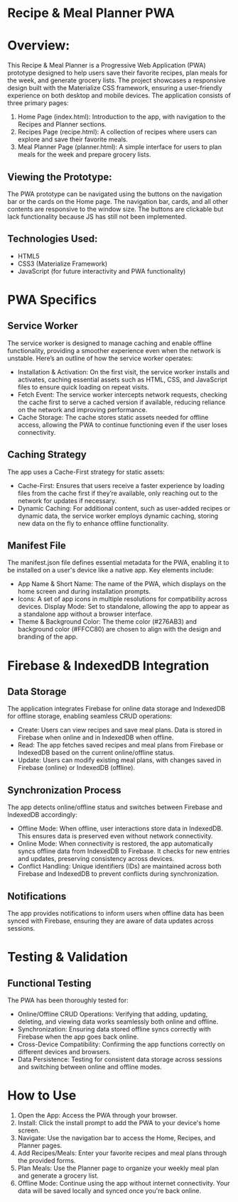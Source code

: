 # Recipe & Meal Planner PWA

# Overview:
This Recipe & Meal Planner is a Progressive Web Application (PWA) prototype designed to help users save their favorite recipes, plan meals for the week, and generate grocery lists. The project showcases a responsive design built with the Materialize CSS framework, ensuring a user-friendly experience on both desktop and mobile devices.
The application consists of three primary pages:

1. Home Page (index.html): Introduction to the app, with navigation to the Recipes and Planner sections.
2. Recipes Page (recipe.html): A collection of recipes where users can explore and save their favorite meals.
3. Meal Planner Page (planner.html): A simple interface for users to plan meals for the week and prepare grocery lists.

## Viewing the Prototype:
The PWA prototype can be navigated using the buttons on the navigation bar or the cards on the Home page. 
The navigation bar, cards, and all other contents are responsive to the window size. The buttons are clickable but lack functionality because JS has still not been implemented. 

## Technologies Used:
* HTML5
* CSS3 (Materialize Framework)
* JavaScript (for future interactivity and PWA functionality)

# PWA Specifics

## Service Worker
The service worker is designed to manage caching and enable offline functionality, providing a smoother experience even when the network is unstable. Here’s an outline of how the service worker operates:

* Installation & Activation: On the first visit, the service worker installs and activates, caching essential assets such as HTML, CSS, and JavaScript files to ensure quick loading on repeat visits.
* Fetch Event: The service worker intercepts network requests, checking the cache first to serve a cached version if available, reducing reliance on the network and improving performance.
* Cache Storage: The cache stores static assets needed for offline access, allowing the PWA to continue functioning even if the user loses connectivity.

## Caching Strategy
The app uses a Cache-First strategy for static assets:

* Cache-First: Ensures that users receive a faster experience by loading files from the cache first if they’re available, only reaching out to the network for updates if necessary.
* Dynamic Caching: For additional content, such as user-added recipes or dynamic data, the service worker employs dynamic caching, storing new data on the fly to enhance offline functionality.

## Manifest File
The manifest.json file defines essential metadata for the PWA, enabling it to be installed on a user's device like a native app. Key elements include:

* App Name & Short Name: The name of the PWA, which displays on the home screen and during installation prompts.
* Icons: A set of app icons in multiple resolutions for compatibility across devices.
Display Mode: Set to standalone, allowing the app to appear as a standalone app without a browser interface.
* Theme & Background Color: The theme color (#276AB3) and background color (#FFCC80) are chosen to align with the design and branding of the app.

# Firebase & IndexedDB Integration

## Data Storage
The application integrates Firebase for online data storage and IndexedDB for offline storage, enabling seamless CRUD operations:

* Create: Users can view recipes and save meal plans. Data is stored in Firebase when online and in IndexedDB when offline.
* Read: The app fetches saved recipes and meal plans from Firebase or IndexedDB based on the current online/offline status.
* Update: Users can modify existing meal plans, with changes saved in Firebase (online) or IndexedDB (offline).

## Synchronization Process
The app detects online/offline status and switches between Firebase and IndexedDB accordingly:

* Offline Mode: When offline, user interactions store data in IndexedDB. This ensures data is preserved even without network connectivity.
* Online Mode: When connectivity is restored, the app automatically syncs offline data from IndexedDB to Firebase. It checks for new entries and updates, preserving consistency across devices.
* Conflict Handling: Unique identifiers (IDs) are maintained across both Firebase and IndexedDB to prevent conflicts during synchronization.

## Notifications
The app provides notifications to inform users when offline data has been synced with Firebase, ensuring they are aware of data updates across sessions.

# Testing & Validation

## Functional Testing
The PWA has been thoroughly tested for:

* Online/Offline CRUD Operations: Verifying that adding, updating, deleting, and viewing data works seamlessly both online and offline.
* Synchronization: Ensuring data stored offline syncs correctly with Firebase when the app goes back online.
* Cross-Device Compatibility: Confirming the app functions correctly on different devices and browsers.
* Data Persistence: Testing for consistent data storage across sessions and switching between online and offline modes.

# How to Use

1. Open the App: Access the PWA through your browser.
2.  Install: Click the install prompt to add the PWA to your device's home screen.
3. Navigate: Use the navigation bar to access the Home, Recipes, and Planner pages.
4. Add Recipes/Meals: Enter your favorite recipes and meal plans through the provided forms.
5. Plan Meals: Use the Planner page to organize your weekly meal plan and generate a grocery list.
6. Offline Mode: Continue using the app without internet connectivity. Your data will be saved locally and synced once you're back online.